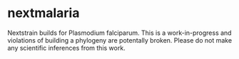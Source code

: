 # nextmalaria
Nextstrain builds for Plasmodium falciparum.
This is a work-in-progress and violations of building a phylogeny are potentally broken.
Please do not make any scientific inferences from this work.
